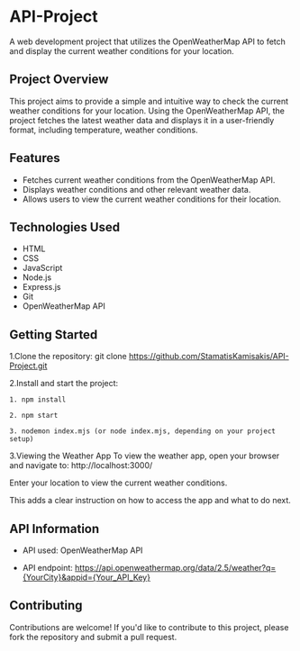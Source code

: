 ﻿# API-Project
A web development project that utilizes the OpenWeatherMap API to fetch and display the current weather conditions for your location.

## ﻿Project Overview
This project aims to provide a simple and intuitive way to check the current weather conditions for your location. Using the OpenWeatherMap API, the project fetches the latest weather data and displays it in a user-friendly format, including temperature, weather conditions.

## Features
 
- Fetches current weather conditions from the OpenWeatherMap API.
- Displays weather conditions and other relevant weather data.
- Allows users to view the current weather conditions for their location.

## Technologies Used
- HTML
- CSS
- JavaScript
- Node.js
- Express.js
- Git
- OpenWeatherMap API

## Getting Started
1.Clone the repository: git clone https://github.com/StamatisKamisakis/API-Project.git

2.Install and start the project:

    1. npm install
   
    2. npm start
   
    3. nodemon index.mjs (or node index.mjs, depending on your project setup)   

3.Viewing the Weather App
 To view the weather app, open your browser and navigate to: http://localhost:3000/

 Enter your location to view the current weather conditions.

 This adds a clear instruction on how to access the app and what to do next.

## API Information
- API used: OpenWeatherMap API

- API endpoint: https://api.openweathermap.org/data/2.5/weather?q={YourCity}&appid={Your_API_Key}

## Contributing
Contributions are welcome! If you'd like to contribute to this project, please fork the repository and submit a pull request.
